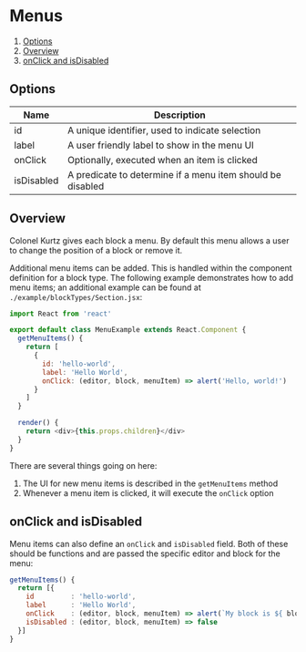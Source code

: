 # Menus

1.  [Options](#options)
2.  [Overview](#overview)
3.  [onClick and isDisabled](#onclick-and-isdisabled)

## Options

| Name       | Description                                                |
| ---------- | ---------------------------------------------------------- |
| id         | A unique identifier, used to indicate selection            |
| label      | A user friendly label to show in the menu UI               |
| onClick    | Optionally, executed when an item is clicked               |
| isDisabled | A predicate to determine if a menu item should be disabled |

## Overview

Colonel Kurtz gives each block a menu. By default this menu allows a
user to change the position of a block or remove it.

Additional menu items can be added. This is handled within the
component definition for a block type. The following example
demonstrates how to add menu items; an additional example can be
found at `./example/blockTypes/Section.jsx`:

```javascript
import React from 'react'

export default class MenuExample extends React.Component {
  getMenuItems() {
    return [
      {
        id: 'hello-world',
        label: 'Hello World',
        onClick: (editor, block, menuItem) => alert('Hello, world!')
      }
    ]
  }

  render() {
    return <div>{this.props.children}</div>
  }
}
```

There are several things going on here:

1.  The UI for new menu items is described in the `getMenuItems` method
2.  Whenever a menu item is clicked, it will execute the `onClick` option

## onClick and isDisabled

Menu items can also define an `onClick` and `isDisabled` field. Both
of these should be functions and are passed the specific editor and
block for the menu:

```javascript
getMenuItems() {
  return [{
    id         : 'hello-world',
    label      : 'Hello World',
    onClick    : (editor, block, menuItem) => alert(`My block is ${ block.id }`),
    isDisabled : (editor, block, menuItem) => false
  }]
}
```
